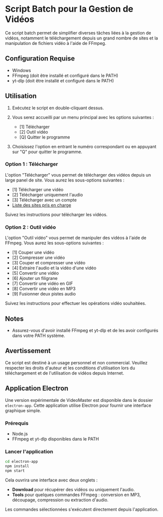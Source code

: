 # Script Batch pour la Gestion de Vidéos

Ce script batch permet de simplifier diverses tâches liées à la gestion de vidéos, notamment le téléchargement depuis un grand nombre de sites et la manipulation de fichiers vidéo à l'aide de FFmpeg.

## Configuration Requise

- Windows
- FFmpeg (doit être installé et configuré dans le PATH)
- yt-dlp (doit être installé et configuré dans le PATH)

## Utilisation

1. Exécutez le script en double-cliquant dessus.

2. Vous serez accueilli par un menu principal avec les options suivantes :
   - [1] Télécharger
   - [2] Outil vidéo
   - [Q] Quitter le programme

3. Choisissez l'option en entrant le numéro correspondant ou en appuyant sur "Q" pour quitter le programme.

### Option 1 : Télécharger

L'option "Télécharger" vous permet de télécharger des vidéos depuis un large panel de site. Vous aurez les sous-options suivantes :
   - [1] Télécharger une vidéo
   - [2] Télécharger uniquement l'audio
   - [3] Télécharger avec un compte
   - [Liste des sites pris en charge](https://github.com/yt-dlp/yt-dlp/blob/master/supportedsites.md)

Suivez les instructions pour télécharger les vidéos.

### Option 2 : Outil vidéo

L'option "Outil vidéo" vous permet de manipuler des vidéos à l'aide de FFmpeg. Vous aurez les sous-options suivantes :
   - [1] Couper une vidéo
   - [2] Compresser une vidéo
   - [3] Couper et compresser une vidéo
   - [4] Extraire l'audio et la vidéo d'une vidéo
   - [5] Convertir une vidéo
   - [6] Ajouter un filigrane
   - [7] Convertir une vidéo en GIF
   - [8] Convertir une vidéo en MP3
   - [9] Fusionner deux pistes audio

Suivez les instructions pour effectuer les opérations vidéo souhaitées.

## Notes

- Assurez-vous d'avoir installé FFmpeg et yt-dlp et de les avoir configurés dans votre PATH système.

## Avertissement

Ce script est destiné à un usage personnel et non commercial. Veuillez respecter les droits d'auteur et les conditions d'utilisation lors du téléchargement et de l'utilisation de vidéos depuis Internet.

## Application Electron

Une version expérimentale de VideoMaster est disponible dans le dossier `electron-app`. Cette application utilise Electron pour fournir une interface graphique simple.

### Prérequis
- Node.js
- FFmpeg et yt-dlp disponibles dans le PATH

### Lancer l'application
```bash
cd electron-app
npm install
npm start
```

Cela ouvrira une interface avec deux onglets :
- **Download** pour récupérer des vidéos ou uniquement l'audio.
- **Tools** pour quelques commandes FFmpeg : conversion en MP3, découpage, compression ou extraction d'audio.

Les commandes sélectionnées s'exécutent directement depuis l'application.
